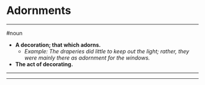 # Adornments
---
#noun
- **A decoration; that which adorns.**
	- _Example: The draperies did little to keep out the light; rather, they were mainly there as adornment for the windows._
- **The act of decorating.**
---
---
